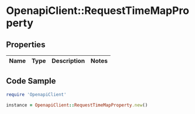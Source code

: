 # OpenapiClient::RequestTimeMapProperty

## Properties

Name | Type | Description | Notes
------------ | ------------- | ------------- | -------------

## Code Sample

```ruby
require 'OpenapiClient'

instance = OpenapiClient::RequestTimeMapProperty.new()
```


